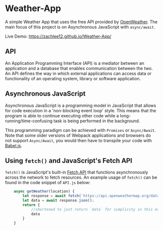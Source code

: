 # Weather-App
A simple Weather App that uses the free API provided by [OpenWeather](https://openweathermap.org/api). The main focus of this project is on Asynchronous JavaScript with `async/await`.  

Live Demo: https://zachlee12.github.io/Weather-App/

## API
An Application Programming Interface (API) is a mediator between an application and a database that enables communication between the two. An API defines the way in which external applications can access data or functionality of an operating system, library or software application. 

## Asynchronous JavaScript
Asynchronous JavaScript is a programming model in JavaScript that allows for code execution in a 'non-blocking event loop' style. This means that the program is able to continue executing other code while a long-running/time-confusing task is being performed in the background.  

This programming paradigm can be achieved with `Promises` or `Async/Await`. Note that some older versions of Webpack applications and browsers do not support `Async/Await`, you would then have to transpile your code with [Babel.js](https://babeljs.io/).


## Using `fetch()` and JavaScript's Fetch API
`fetch()` is JavaScript's built-in [Fetch API](https://developer.mozilla.org/en-US/docs/Web/API/Fetch_API/Using_Fetch) that functions asynchronously across the network to fetch resources. An example usage of `fetch()` can be found in the code snippet of `API.js` below: 

```javascript
    async getWeather(location) {
        let response = await fetch(`https://api.openweathermap.org/data/2.5/weather?units=imperial&q=${location}&id=${YOUR_API_KEY}`)
        let data = await response.json();
        return {
            //shortened to just return `data` for simplicity in this example
            data
        }
    }
```


